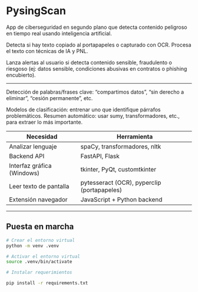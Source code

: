 # PysingScan

App de ciberseguridad en segundo plano que detecta contenido peligroso en tiempo real usando inteligencia artificial.

Detecta si hay texto copiado al portapapeles o capturado con OCR. Procesa el texto con técnicas de IA y PNL.

Lanza alertas al usuario si detecta contenido sensible, fraudulento o riesgoso (ej: datos sensible,  condiciones abusivas en contratos o phishing encubierto).

---

Detección de palabras/frases clave: “compartimos datos”, “sin derecho a eliminar”, “cesión permanente”, etc. 

Modelos de clasificación: entrenar uno que identifique párrafos problemáticos. 
Resumen automático: usar sumy, transformadores, etc., para extraer lo más importante. 

| Necesidad                  | Herramienta 
| ---                        | --- 
| Analizar lenguaje          | spaCy, transformadores, nltk 
| Backend API                | FastAPI, Flask 
| Interfaz gráfica (Windows) | tkinter, PyQt, customtkinter 
| Leer texto de pantalla     | pytesseract (OCR), pyperclip (portapapeles) 
| Extensión navegador        | JavaScript + Python backend

---

## Puesta en marcha

```bash
# Crear el entorno virtual
python -m venv .venv

# Activar el entorno virtual
source .venv/bin/activate

# Instalar requerimientos

pip install -r requirements.txt

```